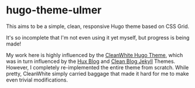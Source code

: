 # hugo-theme-ulmer

This aims to be a simple, clean, responsive Hugo theme based on CSS Grid.

It's so incomplete that I'm not even using it yet myself, but progress is being made!

My work here is highly influenced by the [CleanWhite Hugo Theme][1], which was in turn influenced by the [Hux Blog][2] and [Clean Blog Jekyll][3] Themes. However, I completely re-implemented the entire theme from scratch. While pretty, CleanWhite simply carried baggage that made it hard for me to make even trivial modifications.

[1]: https://github.com/zhaohuabing/hugo-theme-cleanwhite.git
[2]: https://github.com/Huxpro/huxpro.github.io
[3]: https://github.com/BlackrockDigital/startbootstrap-clean-blog-jekyll
